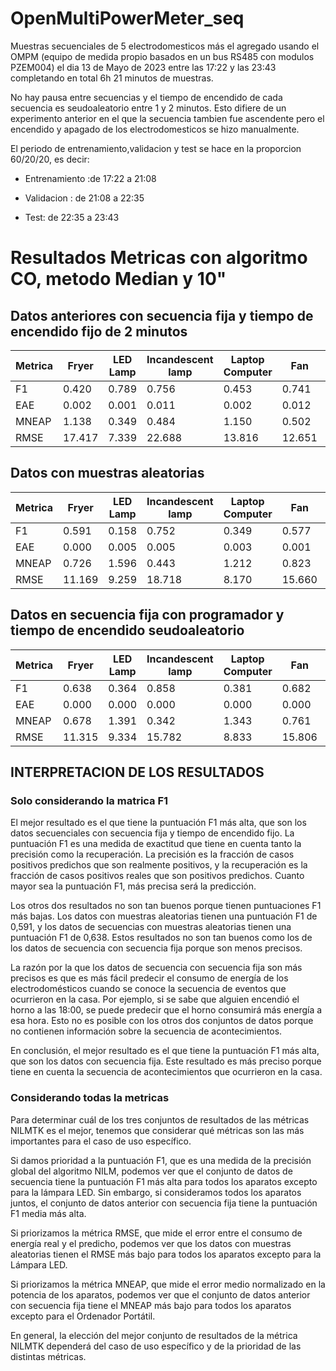 # OpenMultiPowerMeter_seq

Muestras secuenciales de 5 electrodomesticos más el agregado usando el OMPM  (equipo de medida propio  basados en un bus RS485 con modulos PZEM004) el dia 13 de Mayo de 2023
entre  las 17:22 y las 23:43 completando  en total 6h 21 minutos de muestras.

No hay pausa entre secuencias y el tiempo de encendido de cada secuencia es seudoaleatorio entre 1  y 2 minutos. Esto difiere de un experimento anterior en el que la secuencia tambien fue ascendente pero el encendido y apagado de los electrodomesticos se hizo manualmente.

El periodo de entrenamiento,validacion  y test  se hace en la proporcion 60/20/20, es decir: 

- Entrenamiento :de 17:22 a 21:08

- Validacion : de 21:08 a 22:35

- Test: de 22:35 a 23:43

# Resultados Metricas  con algoritmo CO, metodo Median  y 10"

## Datos anteriores con secuencia fija y tiempo de encendido fijo de 2 minutos

| Metrica          | Fryer   | LED Lamp | Incandescent lamp | Laptop Computer | Fan     | Media Aritmética |
|-----------------|---------|----------|------------------|----------------|---------|------------------|
| F1              | 0.420   | 0.789    | 0.756            | 0.453           | 0.741   | 0.632            |
| EAE            | 0.002   | 0.001    | 0.011            | 0.002           | 0.012   | 0.006            |
| MNEAP       | 1.138   | 0.349    | 0.484            | 1.150           | 0.502   | 0.725            |
| RMSE        | 17.417 | 7.339     | 22.688         | 13.816         | 12.651 | 14.382           |



## Datos con muestras aleatorias 

| Metrica          | Fryer   | LED Lamp | Incandescent lamp | Laptop Computer | Fan     | Media Aritmética |
|-----------------|---------|----------|------------------|----------------|---------|------------------|
| F1              | 0.591   | 0.158    | 0.752            | 0.349           | 0.577   | 0.485            |
| EAE            | 0.000 | 0.005   | 0.005             | 0.003          | 0.001  | 0.002             |
| MNEAP       | 0.726   | 1.596     | 0.443            | 1.212           | 0.823   | 0.960            |
| RMSE        | 11.169 | 9.259     | 18.718          | 8.170           | 15.660 | 12.995           |



## Datos  en secuencia fija con programador  y tiempo de encendido seudoaleatorio

| Metrica          | Fryer   | LED Lamp | Incandescent lamp | Laptop Computer | Fan     | Media Aritmética |
|-----------------|---------|----------|------------------|----------------|---------|------------------|
|F1|	0.638	|0.364|	0.858|	0.381|	0.682	|0.5846|
|EAE|	0.000|	0.000	|0.000|	0.000|	0.000|	0.0000|
|MNEAP|	0.678	|1.391|	0.342|	1.343|	0.761|	0.9030|
|RMSE	|11.315|	9.334	|15.782|	8.833|	15.806|	12.2146|

## INTERPRETACION DE LOS RESULTADOS

### Solo considerando la matrica F1

El mejor resultado es el que tiene la puntuación F1 más alta, que son los datos secuenciales con secuencia fija y tiempo de encendido fijo. La puntuación F1 es una medida de exactitud que tiene en cuenta tanto la precisión como la recuperación. La precisión es la fracción de casos positivos predichos que son realmente positivos, y la recuperación es la fracción de casos positivos reales que son positivos predichos. Cuanto mayor sea la puntuación F1, más precisa será la predicción.


Los otros dos resultados no son tan buenos porque tienen puntuaciones F1 más bajas. Los datos con muestras aleatorias tienen una puntuación F1 de 0,591, y los datos de secuencias con muestras aleatorias tienen una puntuación F1 de 0,638. Estos resultados no son tan buenos como los de los datos de secuencia con secuencia fija porque son menos precisos.

La razón por la que los datos de secuencia con secuencia fija son más precisos es que es más fácil predecir el consumo de energía de los electrodomésticos cuando se conoce la secuencia de eventos que ocurrieron en la casa. Por ejemplo, si se sabe que alguien encendió el horno a las 18:00, se puede predecir que el horno consumirá más energía a esa hora. Esto no es posible con los otros dos conjuntos de datos porque no contienen información sobre la secuencia de acontecimientos.

En conclusión, el mejor resultado es el que tiene la puntuación F1 más alta, que son los datos con secuencia fija. Este resultado es más preciso porque tiene en cuenta la secuencia de acontecimientos que ocurrieron en la casa.

### Considerando todas la metricas


Para determinar cuál de los tres conjuntos de resultados de las métricas NILMTK es el mejor, tenemos que considerar qué métricas son las más importantes para el caso de uso específico.

Si damos prioridad a la puntuación F1, que es una medida de la precisión global del algoritmo NILM, podemos ver que el conjunto de datos de secuencia tiene la puntuación F1 más alta para todos los aparatos excepto para la lámpara LED. Sin embargo, si consideramos todos los aparatos juntos, el conjunto de datos anterior con secuencia fija tiene la puntuación F1 media más alta.

Si priorizamos la métrica RMSE, que mide el error entre el consumo de energía real y el predicho, podemos ver que los datos con muestras aleatorias tienen el RMSE más bajo para todos los aparatos excepto para la Lámpara LED.

Si priorizamos la métrica MNEAP, que mide el error medio normalizado en la potencia de los aparatos, podemos ver que el conjunto de datos anterior con secuencia fija tiene el MNEAP más bajo para todos los aparatos excepto para el Ordenador Portátil.

En general, la elección del mejor conjunto de resultados de la métrica NILMTK dependerá del caso de uso específico y de la prioridad de las distintas métricas.

